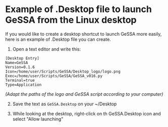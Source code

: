 # Example of .Desktop file to launch GeSSA from the Linux desktop

If you would like to create a desktop shortcut to launch GeSSA more easily, here is an example of .Desktop file you can create.

1) Open a text editor and write this:
```
[Desktop Entry]
Name=GeSSA
Version=0.1.6
Icon=/home/user/Scripts/GeSSA/Desktop_logo/logo.png
Exec=/home/user/Scripts/GeSSA/GeSSA_v016.py
Terminal=true
Type=Application
```
*(Adapt the paths of the logo and GeSSA script according to your computer)*

2) Save the text as `GeSSA.Desktop` on your ~/Desktop

3) While looking at the desktop, right-click on th GeSSA.Desktop icon and select "Allow launching"
